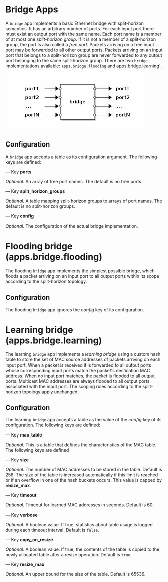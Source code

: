 # Bridge Apps

A `bridge` app implements a basic Ethernet bridge with split-horizon
semantics. It has an arbitrary number of ports. For each input port there
must exist an output port with the same name. Each port name is a member
of at most one *split-horizon group*. If it is not a member of a
split-horizon group, the port is also called a *free port*. Packets
arriving on a free input port may be forwarded to all other output
ports. Packets arriving on an input port that belongs to a split-horizon
group are never forwarded to any output port belonging to the same
split-horizon group. There are two `bridge` implementations available:
`apps.bridge.flooding` and apps.bridge.learning`.

![bridge](.images/bridge.png)

## Configuration

A `bridge` app accepts a table as its configuration argument. The
following keys are defined:

— Key **ports**

*Optional*. An array of free port names. The default is no free ports.

— Key **split_horizon_groups**

*Optional*. A table mapping split-horizon groups to arrays of port
names. The default is no split-horizon groups.

— Key **config**

*Optional*. The configuration of the actual bridge implementation.


# Flooding bridge (apps.bridge.flooding)

The flooding `bridge` app implements the simplest possible bridge, which
floods a packet arriving on an input port to all output ports within its
scope according to the split-horizon topology.

## Configuration

The flooding `bridge` app ignores the *config* key of its configuration.


# Learning bridge (apps.bridge.learning)

The learning `bridge` app implements a *learning bridge* using a
custom hash table to store the set of MAC source addresses of packets
arriving on each input port. When a packet is received it is forwarded
to all output ports whose corresponding input ports match the packet's
destination MAC address.  When no input port matches, the packet is
flooded to all output ports.  Multicast MAC addresses are always
flooded to all output ports associated with the input port. The
scoping rules according to the split-horizon topology apply unchanged.

## Configuration

The learning `bridge` app accepts a table as the value of the *config*
key of its configuration. The following keys are defined:

— Key **mac_table**

*Optional*. This is a table that defines the characteristics of the
  MAC table.  The following keys are defined

— Key **size**

*Optional*. The number of MAC addresses to be stored in the
 table. Default is 256. The size of the table is increased
 automatically if this limit is reached or if an overflow in one of
 the hash buckets occurs.  This value is capped by **resize_max**.

— Key **timeout**

*Optional*. Timeout for learned MAC addresses in seconds. Default is
60.

— Key **verbose**

*Optional*. A boolean value. If true, statistics about table usage is logged during each timeout interval.  Default is `false`.

— Key **copy_on_resize**

*Optional*. A boolean value. If true, the contents of the table is copied to the newly allocated table after a resize operation.  Default is `true`.

— Key **resize_max**

*Optional*. An upper bound for the size of the table. Default is 65536.
